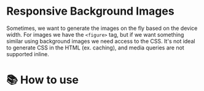 # Responsive Background Images
  Sometimes, we want to generate the images on the fly based on the device width. For images we have the `<figure>` tag, but if we want something similar using background images we need access to the CSS. It's not ideal to generate CSS in the HTML (ex. caching), and media queries are not supported inline.
  
# 📚 How to use
<pre>
<code><div class="header bgr-responsive" style="background-image: url(https://via.placeholder.com/1280x720/000000/000000)">
  <bg-resource media="(min-width: 1025px) "
      srcset="https://via.placeholder.com/1280x720/000000/000000"></bg-resource>
  <bg-resource media="(min-width: 0) and (max-width: 639px)" size="cover"
      srcset="https://via.placeholder.com/1280x720/ff0000/ff0000"></bg-resource>
  <bg-resource media="(min-width: 640px) and (max-width: 1024px)" size="cover"
      srcset="https://via.placeholder.com/1024x576/ffff00/ffff00"></bg-resource>
</div><code>
</pre>
